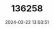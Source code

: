 ---
title: "136258"
category: "Geomys knoxjonesi"
draft: false
date: 2024-02-22 13:03:51
languages:
  English: ["Knox Jones's Pocket Gopher"]
---